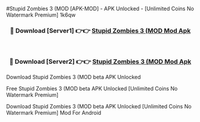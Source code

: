 #Stupid Zombies 3 (MOD [APK-MOD] - APK Unlocked - [Unlimited Coins No Watermark Premium] 1k6qw



<div align="center">

<h3>🔴 Download [Server1] 👉👉 <a href="https://momento.my/?title=Stupid_Zombies_3_(MOD">Stupid Zombies 3 (MOD Mod Apk</a></h3><br>

<h3>🔴 Download [Server2] 👉👉 <a href="https://momento.my/?title=Stupid_Zombies_3_(MOD">Stupid Zombies 3 (MOD Mod Apk</a></h3>
</div>



Download Stupid Zombies 3 (MOD beta APK Unlocked

Free Stupid Zombies 3 (MOD beta APK Unlocked [Unlimited Coins No Watermark Premium]

Download Stupid Zombies 3 (MOD beta APK Unlocked [Unlimited Coins No Watermark Premium] Mod For Android

